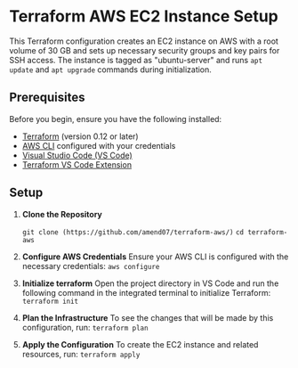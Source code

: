 # Terraform AWS EC2 Instance Setup

This Terraform configuration creates an EC2 instance on AWS with a root volume of 30 GB and sets up necessary 
security groups and key pairs for SSH access. The instance is tagged as "ubuntu-server" and runs `apt update` and `apt upgrade` 
commands during initialization.

## Prerequisites

Before you begin, ensure you have the following installed:

- [Terraform](https://www.terraform.io/downloads.html) (version 0.12 or later)
- [AWS CLI](https://aws.amazon.com/cli/) configured with your credentials
- [Visual Studio Code (VS Code)](https://code.visualstudio.com/)
- [Terraform VS Code Extension](https://marketplace.visualstudio.com/items?itemName=HashiCorp.terraform)

## Setup

1. **Clone the Repository**

   `git clone (https://github.com/amend07/terraform-aws/)`
   `cd terraform-aws`

2. **Configure AWS Credentials**
   Ensure your AWS CLI is configured with the necessary credentials:
   `aws configure`
3. **Initialize terraform**
   Open the project directory in VS Code and run the following command in the integrated terminal to initialize Terraform:
   `terraform init`
4. **Plan the Infrastructure**
   To see the changes that will be made by this configuration, run:
   `terraform plan`
5. **Apply the Configuration**
   To create the EC2 instance and related resources, run:
   `terraform apply`


